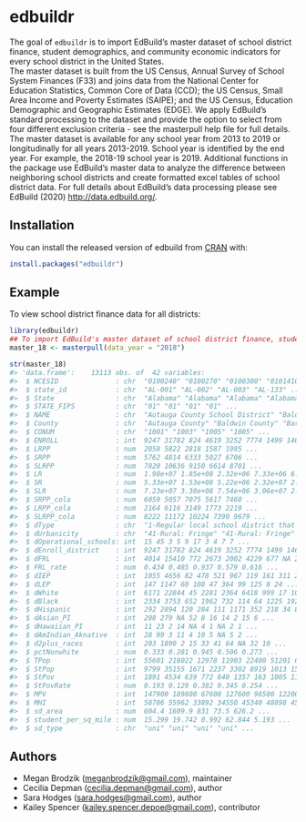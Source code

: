
<!-- README.md is generated from README.Rmd. Please edit that file -->

# edbuildr

<!-- badges: start -->

<!-- badges: end -->

The goal of `edbuildr` is to import EdBuild’s master dataset of school
district finance, student demographics, and community economic
indicators for every school district in the United States.  
The master dataset is built from the US Census, Annual Survey of School
System Finances (F33) and joins data from the National Center for
Education Statistics, Common Core of Data (CCD); the US Census, Small
Area Income and Poverty Estimates (SAIPE); and the US Census, Education
Demographic and Geographic Estimates (EDGE). We apply EdBuild’s standard
processing to the dataset and provide the option to select from four
different exclusion criteria - see the masterpull help file for full
details. The master dataset is available for any school year from 2013
to 2019 or longitudinally for all years 2013-2019. School year is
identified by the end year. For example, the 2018-19 school year is
2019. Additional functions in the package use EdBuild’s master data to
analyze the difference between neighboring school districts and create
formatted excel tables of school district data. For full details about
EdBuild’s data processing please see EdBuild (2020)
<http://data.edbuild.org/>.

## Installation

You can install the released version of edbuild from
[CRAN](https://CRAN.R-project.org) with:

``` r
install.packages("edbuildr")
```

## Example

To view school district finance data for all districts:

``` r
library(edbuildr)
## To import EdBuild's master dataset of school district finance, student demographic, and community economic data for 2018:
master_18 <- masterpull(data_year = "2018")

str(master_18)
#> 'data.frame':    13113 obs. of  42 variables:
#>  $ NCESID              : chr  "0100240" "0100270" "0100300" "0101410" ...
#>  $ state_id            : chr  "AL-001" "AL-002" "AL-003" "AL-133" ...
#>  $ State               : chr  "Alabama" "Alabama" "Alabama" "Alabama" ...
#>  $ STATE_FIPS          : chr  "01" "01" "01" "01" ...
#>  $ NAME                : chr  "Autauga County School District" "Baldwin County School District" "Barbour County School District" "Eufaula City School District" ...
#>  $ County              : chr  "Autauga County" "Baldwin County" "Barbour County" "Barbour County" ...
#>  $ CONUM               : chr  "1001" "1003" "1005" "1005" ...
#>  $ ENROLL              : int  9247 31782 824 4619 3252 7774 1499 1462 3061 2033 ...
#>  $ LRPP                : num  2058 5822 2818 1587 1995 ...
#>  $ SRPP                : num  5762 4814 6333 5027 6706 ...
#>  $ SLRPP               : num  7820 10636 9150 6614 8701 ...
#>  $ LR                  : num  1.90e+07 1.85e+08 2.32e+06 7.33e+06 6.49e+06 ...
#>  $ SR                  : num  5.33e+07 1.53e+08 5.22e+06 2.32e+07 2.18e+07 ...
#>  $ SLR                 : num  7.23e+07 3.38e+08 7.54e+06 3.06e+07 2.83e+07 ...
#>  $ SRPP_cola           : num  6059 5057 7075 5617 7460 ...
#>  $ LRPP_cola           : num  2164 6116 3149 1773 2219 ...
#>  $ SLRPP_cola          : num  8222 11172 10224 7390 9679 ...
#>  $ dType               : chr  "1-Regular local school district that is NOT a component of a supervisory union" "1-Regular local school district that is NOT a component of a supervisory union" "1-Regular local school district that is NOT a component of a supervisory union" "1-Regular local school district that is NOT a component of a supervisory union" ...
#>  $ dUrbanicity         : chr  "41-Rural: Fringe" "41-Rural: Fringe" "43-Rural: Remote" "41-Rural: Fringe" ...
#>  $ dOperational_schools: int  15 45 3 5 9 17 3 4 7 7 ...
#>  $ dEnroll_district    : int  9247 31782 824 4619 3252 7774 1499 1462 3061 2033 ...
#>  $ dFRL                : int  4014 15410 772 2673 2002 4229 677 NA 2423 1669 ...
#>  $ FRL_rate            : num  0.434 0.485 0.937 0.579 0.616 ...
#>  $ dIEP                : int  1055 4656 82 478 521 967 119 161 311 221 ...
#>  $ dLEP                : int  147 1147 60 108 47 364 99 125 8 24 ...
#>  $ dWhite              : int  6171 22844 45 2281 2364 6418 999 17 1052 97 ...
#>  $ dBlack              : int  2334 3753 652 1962 732 114 64 1225 1921 1832 ...
#>  $ dHispanic           : int  292 2894 120 284 111 1171 352 218 34 85 ...
#>  $ dAsian_PI           : int  208 279 NA 52 8 16 14 2 15 6 ...
#>  $ dHawaiian_PI        : int  11 23 2 14 NA 4 1 NA 2 1 ...
#>  $ dAmIndian_Aknative  : int  28 99 3 11 4 10 5 NA 5 2 ...
#>  $ d2plus_races        : int  203 1890 2 15 33 41 64 NA 32 10 ...
#>  $ pctNonwhite         : num  0.333 0.281 0.945 0.506 0.273 ...
#>  $ TPop                : int  55601 218022 12978 11903 22400 51201 6639 10138 19680 22163 ...
#>  $ StPop               : int  9799 35155 1671 2237 3302 8919 1013 1537 3259 3100 ...
#>  $ StPov               : int  1891 4534 639 772 840 1357 163 1005 1131 1180 ...
#>  $ StPovRate           : num  0.193 0.129 0.382 0.345 0.254 ...
#>  $ MPV                 : int  147900 189800 67600 127600 96500 122000 161500 77500 88300 96900 ...
#>  $ MHI                 : int  58786 55962 33892 34550 45340 48898 45217 32152 39109 33688 ...
#>  $ sd_area             : num  604.4 1609.9 831 73.5 626.2 ...
#>  $ student_per_sq_mile : num  15.299 19.742 0.992 62.844 5.193 ...
#>  $ sd_type             : chr  "uni" "uni" "uni" "uni" ...
```

## Authors

  - Megan Brodzik (<meganbrodzik@gmail.com>), maintainer
  - Cecilia Depman (<cecilia.depman@gmail.com>), author
  - Sara Hodges (<sara.hodges@gmail.com>), author
  - Kailey Spencer (<kailey.spencer.depoe@gmail.com>), contributor
